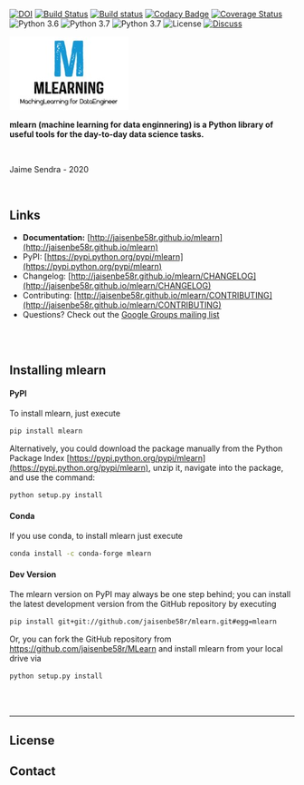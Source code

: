 [![DOI](http://joss.theoj.org/papers/10.21105/joss.00638/status.svg)](https://doi.org/10.21105/joss.00638)
[![Build Status](https://travis-ci.org/jaisenbe58r/mlearn.svg?branch=master)](https://travis-ci.org/jaisenbe58r/mlearn)
[![Build status](https://ci.appveyor.com/api/projects/status/7vx20e0h5dxcyla2/branch/master?svg=true)](https://ci.appveyor.com/project/jaisenbe58r/mlearn/branch/master)
[![Codacy Badge](https://api.codacy.com/project/badge/Grade/2a199e28871c477d9ecf6e200b4977b9)](https://www.codacy.com/manual/jaisenbe58r/mlearn?utm_source=github.com&amp;utm_medium=referral&amp;utm_content=jaisenbe58r/mlearn&amp;utm_campaign=Badge_Grade)
[![Coverage Status](https://coveralls.io/repos/jaisenbe58r/mlearn/badge.svg?branch=master&service=github)](https://coveralls.io/github/jaisenbe58r/mlearn?branch=master)
![Python 3.6](https://img.shields.io/badge/python-3.6-blue.svg)
![Python 3.7](https://img.shields.io/badge/python-3.7-blue.svg)
![Python 3.7](https://img.shields.io/badge/python-3.8-blue.svg)
![License](https://img.shields.io/badge/license-MIT-ORANGE.svg)
[![Discuss](https://img.shields.io/badge/discuss-DISCORD-PURPLE.svg)](https://discord.gg/yHCCa2)

![](./docs/sources/img/logo.png)


**mlearn (machine learning for data enginnering) is a Python library of useful tools for the day-to-day data science tasks.**

<br>

Jaime Sendra - 2020

<br>

## Links

- **Documentation:** [http://jaisenbe58r.github.io/mlearn](http://jaisenbe58r.github.io/mlearn)
- PyPI: [https://pypi.python.org/pypi/mlearn](https://pypi.python.org/pypi/mlearn)
- Changelog: [http://jaisenbe58r.github.io/mlearn/CHANGELOG](http://jaisenbe58r.github.io/mlearn/CHANGELOG)
- Contributing: [http://jaisenbe58r.github.io/mlearn/CONTRIBUTING](http://jaisenbe58r.github.io/mlearn/CONTRIBUTING)
- Questions? Check out the [Google Groups mailing list](https://groups.google.com/forum/#!forum/mlearn)

<br>
<br>

## Installing mlearn

#### PyPI

To install mlearn, just execute  

```bash
pip install mlearn  
```

Alternatively, you could download the package manually from the Python Package Index [https://pypi.python.org/pypi/mlearn](https://pypi.python.org/pypi/mlearn), unzip it, navigate into the package, and use the command:

```bash
python setup.py install
```

#### Conda
If you use conda, to install mlearn just execute

```bash
conda install -c conda-forge mlearn 
```

#### Dev Version

The mlearn version on PyPI may always be one step behind; you can install the latest development version from the GitHub repository by executing

```bash
pip install git+git://github.com/jaisenbe58r/mlearn.git#egg=mlearn
```

Or, you can fork the GitHub repository from https://github.com/jaisenbe58r/MLearn and install mlearn from your local drive via

```bash
python setup.py install
```

<br>
<br>


---

## License


## Contact


